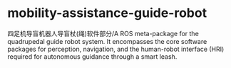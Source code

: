 # mobility-assistance-guide-robot
四足机导盲机器人导盲杖(绳)软件部分/A ROS meta-package for the quadrupedal guide robot system. It encompasses the core software packages for perception, navigation, and the human-robot interface (HRI) required for autonomous guidance through a smart leash.

